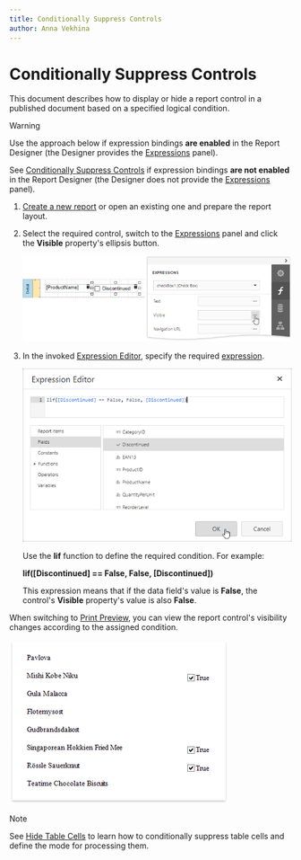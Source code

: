 ```yaml
---
title: Conditionally Suppress Controls
author: Anna Vekhina
---
```

# Conditionally Suppress Controls

This document describes how to display or hide a report control in a published document based on a specified logical condition.

> [!Warning]
> Use the approach below if expression bindings **are enabled** in the Report Designer (the Designer provides the [Expressions](../../report-designer-tools/ui-panels/expressions-panel.md) panel).
>
> See [Conditionally Suppress Controls](../shape-data-data-bindings/conditionally-supress-controls.md) if expression bindings **are not enabled** in the Report Designer (the Designer does not provide the [Expressions](../../report-designer-tools/ui-panels/expressions-panel.md) panel).

1. [Create a new report](../../add-new-reports.md) or open an existing one and prepare the report layout.

2. Select the required control, switch to the [Expressions](../../report-designer-tools/ui-panels/expressions-panel.md) panel and click the **Visible** property's ellipsis button. 

    ![](../../../../images/eurd-web-shaping-check-box-visible-property.png)

3. In the invoked [Expression Editor](../../report-designer-tools/expression-editor.md), specify the required [expression](../../use-expressions.md).
	
	![](../../../../images/eurd-web-shaping-suppress-expression.png)
	
	Use the **Iif** function to define the required condition. For example:
	
	**Iif([Discontinued] == False, False, [Discontinued])**
	
	This expression means that if the data field's value is **False**, the control's **Visible** property's value is also **False**.

When switching to [Print Preview](../../preview-print-and-export-reports.md), you can view the report control's visibility changes according to the assigned condition.

![](../../../../images/eurd-web-shaping-suppress-result.png)

> [!Note]
> See [Hide Table Cells](../../use-report-elements/use-tables/hide-table-cells.md) to learn how to conditionally suppress table cells and define the mode for processing them.